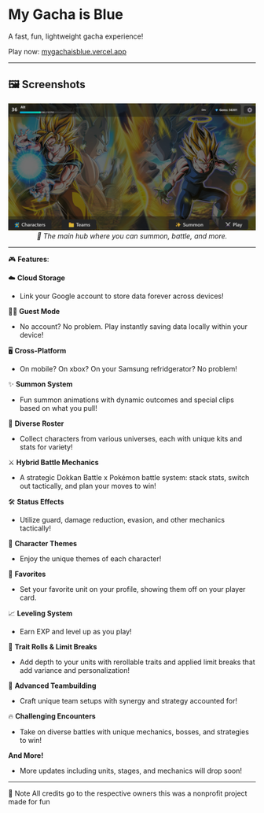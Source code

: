 # My Gacha is Blue
 A fast, fun, lightweight gacha experience!

 Play now: [mygachaisblue.vercel.app](https://mygachaisblue.vercel.app)

---

## 🖼️ Screenshots

<p align="center">
  <img src="public/assets/screenshots/hub.png" alt="Home Screen" width="600"/>
  <br><em>🔹 The main hub where you can summon, battle, and more.</em>
</p>

---

🎮 **Features**:

☁️ **Cloud Storage**
- Link your Google account to store data forever across devices!

🧑‍💻 **Guest Mode**
- No account? No problem. Play instantly saving data locally within your device!

🖥️ **Cross-Platform**
- On mobile? On xbox? On your Samsung refridgerator? No problem!

✨ **Summon System**
- Fun summon animations with dynamic outcomes and special clips based on what you pull!

🧍 **Diverse Roster**
- Collect characters from various universes, each with unique kits and stats for variety!

⚔️ **Hybrid Battle Mechanics**
- A strategic Dokkan Battle x Pokémon battle system: stack stats, switch out tactically, and plan your moves to win!

🛠️ **Status Effects**
- Utilize guard, damage reduction, evasion, and other mechanics tactically!

🎵 **Character Themes**
- Enjoy the unique themes of each character!

💖 **Favorites**
- Set your favorite unit on your profile, showing them off on your player card.

📈 **Leveling System**
- Earn EXP and level up as you play!

🎲 **Trait Rolls & Limit Breaks**
- Add depth to your units with rerollable traits and applied limit breaks that add variance and personalization!

🧠 **Advanced Teambuilding**
- Craft unique team setups with synergy and strategy accounted for!

🔥 **Challenging Encounters**
- Take on diverse battles with unique mechanics, bosses, and strategies to win!

**And More!**
- More updates including units, stages, and mechanics will drop soon!

---

📌 Note
All credits go to the respective owners this was a nonprofit project made for fun
